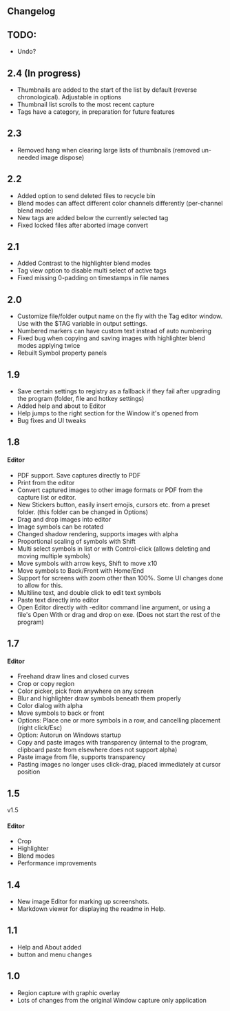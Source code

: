 ﻿## Changelog

## TODO:
- Undo?

## 2.4 (In progress)
- Thumbnails are added to the start of the list by default (reverse chronological). Adjustable in options
- Thumbnail list scrolls to the most recent capture
- Tags have a category, in preparation for future features

## 2.3
- Removed hang when clearing large lists of thumbnails (removed un-needed image dispose)

## 2.2
- Added option to send deleted files to recycle bin
- Blend modes can affect different color channels differently (per-channel blend mode)
- New tags are added below the currently selected tag
- Fixed locked files after aborted image convert

## 2.1
- Added Contrast to the highlighter blend modes
- Tag view option to disable multi select of active tags
- Fixed missing 0-padding on timestamps in file names

## 2.0
- Customize file/folder output name on the fly with the Tag editor window. Use with the $TAG variable in output settings.
- Numbered markers can have custom text instead of auto numbering
- Fixed bug when copying and saving images with highlighter blend modes applying twice
- Rebuilt Symbol property panels

## 1.9
- Save certain settings to registry as a fallback if they fail after upgrading the program (folder, file and hotkey settings)
- Added help and about to Editor
- Help jumps to the right section for the Window it's opened from
- Bug fixes and UI tweaks

## 1.8

#### Editor
- PDF support. Save captures directly to PDF
- Print from the editor
- Convert captured images to other image formats or PDF from the capture list or editor.
- New Stickers button, easily insert emojis, cursors etc. from a preset folder. (this folder can be changed in Options)
- Drag and drop images into editor
- Image symbols can be rotated
- Changed shadow rendering, supports images with alpha
- Proportional scaling of symbols with Shift
- Multi select symbols in list or with Control-click (allows deleting and moving multiple symbols)
- Move symbols with arrow keys, Shift to move x10
- Move symbols to Back/Front with Home/End
- Support for screens with zoom other than 100%. Some UI changes done to allow for this.
- Multiline text, and double click to edit text symbols
- Paste text directly into editor
- Open Editor directly with -editor command line argument, or using a file's Open With or drag and drop on exe. (Does not start the rest of the program)


## 1.7

#### Editor
- Freehand draw lines and closed curves
- Crop or copy region
- Color picker, pick from anywhere on any screen
- Blur and highlighter draw symbols beneath them properly
- Color dialog with alpha
- Move symbols to back or front
- Options: Place one or more symbols in a row, and cancelling placement (right click/Esc)
- Option: Autorun on Windows startup
- Copy and paste images with transparency (internal to the program, clipboard paste from elsewhere does not support alpha)
- Paste image from file, supports transparency
- Pasting images no longer uses click-drag, placed immediately at cursor position

## 1.5

v1.5

#### Editor
- Crop
- Highlighter
- Blend modes
- Performance improvements

## 1.4

- New image Editor for marking up screenshots.
- Markdown viewer for displaying the readme in Help.

## 1.1

- Help and About added
- button and menu changes

## 1.0

- Region capture with graphic overlay
- Lots of changes from the original Window capture only application